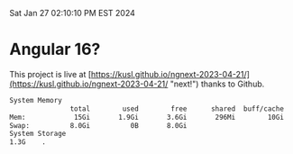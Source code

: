 Sat Jan 27 02:10:10 PM EST 2024

# Angular 16?


This project is live at [https://kusl.github.io/ngnext-2023-04-21/](https://kusl.github.io/ngnext-2023-04-21/ "next!") thanks to Github.

```bash
System Memory
               total        used        free      shared  buff/cache   available
Mem:            15Gi       1.9Gi       3.6Gi       296Mi        10Gi        13Gi
Swap:          8.0Gi          0B       8.0Gi
System Storage
1.3G	.
```
